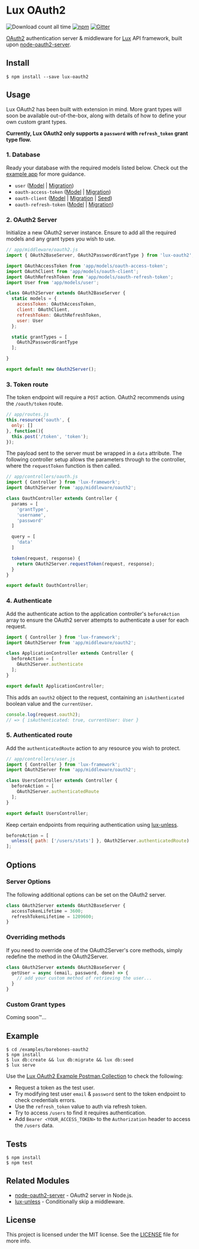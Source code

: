 Lux OAuth2
======
![Download count all time](https://img.shields.io/npm/dt/lux-oauth2.svg) [![npm](https://img.shields.io/npm/v/lux-oauth2.svg)](https://www.npmjs.com/package/lux-oauth2) [![Gitter](https://img.shields.io/gitter/room/postlight/lux.svg?style=flat-square)](https://gitter.im/postlight/lux)

[OAuth2](https://oauth.net/2/) authentication server & middleware for [Lux](https://github.com/postlight/lux) API framework, built upon [node-oauth2-server](https://github.com/oauthjs/node-oauth2-server).

## Install

    $ npm install --save lux-oauth2

## Usage
Lux OAuth2 has been built with extension in mind. More grant types will soon be available out-of-the-box, along with details of how to define your own custom grant types.

**Currently, Lux OAuth2 only supports a `password` with `refresh_token` grant type flow.**

### 1. Database
Ready your database with the required models listed below. Check out the [example app](https://github.com/willviles/lux-oauth2/tree/master/examples/barebones-oauth2) for more guidance.

- `user`
([Model](https://github.com/willviles/lux-oauth2/blob/master/examples/barebones-oauth2/app/models/user.js) | [Migration](https://github.com/willviles/lux-oauth2/blob/master/examples/barebones-oauth2/db/migrate/2017050218012870-create-users.js))
- `oauth-access-token`
([Model](https://github.com/willviles/lux-oauth2/blob/master/examples/barebones-oauth2/app/models/oauth-access-token.js) |
[Migration](https://github.com/willviles/lux-oauth2/blob/master/examples/barebones-oauth2/db/migrate/2017050218014329-create-oauth-access-tokens.js))
- `oauth-client`
([Model](https://github.com/willviles/lux-oauth2/blob/master/examples/barebones-oauth2/app/models/oauth-client.js) | [Migration](https://github.com/willviles/lux-oauth2/blob/master/examples/barebones-oauth2/db/migrate/2017050218015680-create-oauth-clients.js) | [Seed](https://github.com/willviles/lux-oauth2/blob/master/examples/barebones-oauth2/db/seed.js#L8-L13))
- `oauth-refresh-token`
([Model](https://github.com/willviles/lux-oauth2/blob/master/examples/barebones-oauth2/app/models/oauth-refresh-token.js) | [Migration](https://github.com/willviles/lux-oauth2/blob/master/examples/barebones-oauth2/db/migrate/2017050218013236-create-oauth-refresh-tokens.js))

### 2. OAuth2 Server
Initialize a new OAuth2 server instance. Ensure to add all the required models and any grant types you wish to use.

```js
// app/middleware/oauth2.js
import { OAuth2BaseServer, OAuth2PasswordGrantType } from 'lux-oauth2';

import OAuthAccessToken from 'app/models/oauth-access-token';
import OAuthClient from 'app/models/oauth-client';
import OAuthRefreshToken from 'app/models/oauth-refresh-token';
import User from 'app/models/user';

class OAuth2Server extends OAuth2BaseServer {
  static models = {
    accessToken: OAuthAccessToken,
    client: OAuthClient,
    refreshToken: OAuthRefreshToken,
    user: User
  };

  static grantTypes = [
    OAuth2PasswordGrantType
  ];

}

export default new OAuth2Server();
```

### 3. Token route

The token endpoint will require a `POST` action. OAuth2 recommends using the `/oauth/token` route.

```js
// app/routes.js
this.resource('oauth', {
  only: []
}, function(){
  this.post('/token', 'token');
});
```

The payload sent to the server must be wrapped in a `data` attribute. The following controller setup allows the parameters through to the controller, where the `requestToken` function is then called.

```js
// app/controllers/oauth.js
import { Controller } from 'lux-framework';
import OAuth2Server from 'app/middleware/oauth2';

class OauthController extends Controller {
  params = [
    'grantType',
    'username',
    'password'
  ]

  query = [
    'data'
  ]

  token(request, response) {
    return OAuth2Server.requestToken(request, response);
  }
}

export default OauthController;
```

### 4. Authenticate
Add the authenticate action to the application controller's `beforeAction` array to ensure the OAuth2 server attempts to authenticate a user for each request.

```js
import { Controller } from 'lux-framework';
import OAuth2Server from 'app/middleware/oauth2';

class ApplicationController extends Controller {
  beforeAction = [
    OAuth2Server.authenticate
  ];
}

export default ApplicationController;
```

This adds an `oauth2` object to the request, containing an `isAuthenticated` boolean value and the `currentUser`.

```js
console.log(request.oauth2);
// => { isAuthenticated: true, currentUser: User }
```

### 5. Authenticated route
Add the `authenticatedRoute` action to any resource you wish to protect.

```js
// app/controllers/user.js
import { Controller } from 'lux-framework';
import OAuth2Server from 'app/middleware/oauth2';

class UsersController extends Controller {
  beforeAction = [
    OAuth2Server.authenticatedRoute
  ];
}

export default UsersController;
```

Keep certain endpoints from requiring authentication using [lux-unless](https://github.com/nickschot/lux-unless).

```js
beforeAction = [
  unless({ path: ['/users/stats'] }, OAuth2Server.authenticatedRoute)
];
```

## Options

### Server Options

The following additional options can be set on the OAuth2 server.

```js
class OAuth2Server extends OAuth2BaseServer {
  accessTokenLifetime = 3600;
  refreshTokenLifetime = 1209600;
}
```

### Overriding methods

If you need to override one of the OAuth2Server's core methods, simply redefine the method in the OAuth2Server.

```js
class OAuth2Server extends OAuth2BaseServer {
  getUser = async (email, password, done) => {
    // add your custom method of retrieving the user...
  }
}
```

### Custom Grant types

Coming soon™...

## Example

    $ cd /examples/barebones-oauth2
    $ npm install
    $ lux db:create && lux db:migrate && lux db:seed
    $ lux serve

Use the [Lux OAuth2 Example Postman Collection](https://github.com/willviles/lux-oauth2/blob/master/examples/barebones-oauth2/test/lux-oauth2-example.postman_collection.json) to check the following:
- Request a token as the test user.
- Try modifying test user `email` & `password` sent to the token endpoint to check credentials errors.
- Use the `refresh_token` value to auth via refresh token.
- Try to access `/users` to find it requires authentication.
- Add `Bearer <YOUR_ACCESS_TOKEN>` to the `Authorization` header to access the `/users` data.

## Tests

    $ npm install
    $ npm test

## Related Modules

- [node-oauth2-server](https://github.com/oauthjs/node-oauth2-server) - OAuth2 server in Node.js.
- [lux-unless](https://github.com/nickschot/lux-unless) - Conditionally skip a middleware.

## License
This project is licensed under the MIT license. See the [LICENSE](LICENSE) file for more info.
